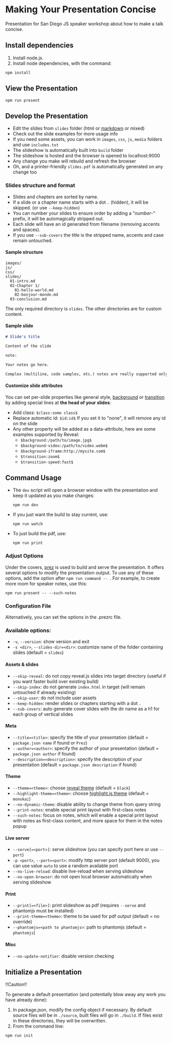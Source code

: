 # Making Your Presentation Concise
Presentation for San Diego JS speaker workshop about how to make a talk concise.

## Install dependencies

1. Install node.js.
2. Install node dependencies, with the command:

  `npm install`

## View the Presentation

  `npm run present`

## Develop the Presentation

* Edit the slides from `slides` folder (html or [markdown](https://www.npmjs.com/package/marked) or mixed)
* Check out the slide examples for more usage info
* If you need some assets, you can work in `images`, `css`, `js`, `media` folders and use `includes.txt`
* The slideshow is automatically built into `build` folder
* The slideshow is hosted and the browser is opened to localhost:9000
* Any change you make will rebuild and refresh the browser
* Oh, and a printer-friendly `slides.pdf` is automatically generated on any change too

### Slides structure and format

* Slides and chapters are sorted by name.
* If a slide or a chapter name starts with a dot `.` (hidden), it will be skipped. (or use `--keep-hidden`)
* You can number your slides to ensure order by adding a "*number*-" prefix, it will be automagically stripped out.
* Each slide will have an id generated from filename (removing accents and spaces).
* If you use `--sub-covers` the title is the stripped name, accents and case remain untouched.

#### Sample structure

```
images/
js/
css/
slides/
  01-intro.md
  02-Chapter 1/
    01-hello-world.md
    02-bonjour-monde.md
  03-conclusion.md
```

The only required directory is `slides`. The other directories are for custom content.

#### Sample slide

```md
# Slide's title

Content of the slide

note:

Your notes go here.

Complex (multiline, code samples, etc.) notes are really supported only with --such-notes.
```

#### Customize slide attributes

You can set per-slide properties like general style, [background](https://github.com/hakimel/reveal.js/#slide-backgrounds) or [transition](https://github.com/hakimel/reveal.js/#slide-transitions) by adding special lines at **the head of your slides**:

* Add class: `$class:some class$`
* Replace automatic id: `$id:id$` If you set it to "none", it will remove any id on the slide
* Any other property will be added as a data-attribute, here are some examples supported by Reveal:
  * `$background:/path/to/image.jpg$`
  * `$background-video:/path/to/video.webm$`
  * `$background-iframe:http://mysite.com$`
  * `$transition:zoom$`
  * `$transition-speed:fast$`

## Command Usage

* The `dev` script will open a browser window with the presentation and keep it updated as you make changes:

  `npm run dev`

* If you just want the build to stay current, use:

  `npm run watch`

* To just build the pdf, use:

  `npm run print`

### Adjust Options

Under the covers, [prez](https://github.com/lmtm/prez) is used to build and serve the presentation. It offers several options to modify the presentation output. To use any of these options, add the option after `npm run command -- `. For example, to create more room for speaker notes, use this:

  `npm run present -- --such-notes`

### Configuration File

Alternatively, you can set the options in the .prezrc file.

### Available options:

* `-v`, `--version`: show version and exit
* `-s <dir>`, `--slides-dir=<dir>`: customize name of the folder containing slides (default = `slides`)

#### Assets & slides

* `--skip-reveal`: do not copy reveal.js slides into target directory (useful if you want faster build over existing build)
* `--skip-index`: do not generate `index.html` in target (will remain untouched if already existing)
* `--skip-user`: do not include user assets
* `--keep-hidden`: render slides or chapters starting with a dot `.`
* `--sub-covers`: auto generate cover slides with the dir name as a h1 for each group of vertical slides

#### Meta

* `--title=<title>`: specify the title of your presentation (default = `package.json name` if found or `Prez`)
* `--author=<author>`: specify the author of your presentation (default = `package.json author` if found)
* `--description=<description>`: specify the description of your presentation (default = `package.json description` if found)

#### Theme

* `--theme=<theme>`: choose [reveal theme](https://github.com/hakimel/reveal.js/tree/master/css/theme) (default = `black`)
* `--highlight-theme=<theme>`: choose [highlight.js theme](https://github.com/isagalaev/highlight.js/tree/master/src/styles) (default = `monokai`)
* `--no-dynamic-theme`: disable ability to change theme from query string
* `--print-notes`: enable special print layout with first-class notes
* `--such-notes`: focus on notes, which will enable a special print layout with notes as first-class content, and more space for them in the notes popup

#### Live server

* `--serve[=<port>]`: serve slideshow (you can specify port here or use `--port`)
* `-p <port>`, `--port=<port>`: modify http server port (default 9000), you can use value `auto` to use a random available port
* `--no-live-reload`: disable live-reload when serving slideshow
* `--no-open-browser`: do not open local browser automatically when serving slideshow

#### Print

* `--print[=<file>]`: print slideshow as pdf (requires `--serve` and phantomjs must be installed)
* `--print-theme=<theme>`: theme to be used for pdf output (default = no override)
* `--phantomjs=<path to phantomjs>`: path to phantomjs (default = `phantomjs`)

#### Misc

* `--no-update-notifier`: disable version checking


## Initialize a Presentation

!!Caution!!

To generate a default presentation (and potentially blow away any work you have already done):

1. In package.json, modify the config object if necessary. By default source files will be in `./source`, built files will go in `./build`. If files exist in these directories, they will be overwritten.
2. From the command line:

  `npm run init`
